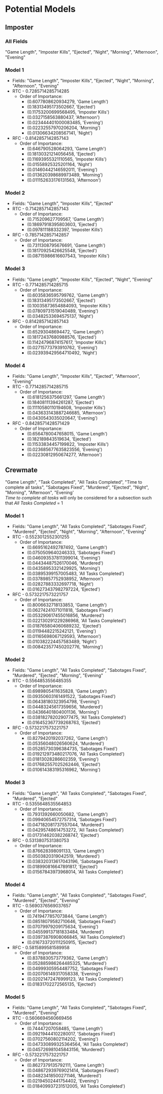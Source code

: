 # Potential Models

## Imposter

### All Fields
"Game Length", "Imposter Kills", "Ejected", "Night", "Morning", "Afternoon", "Evening"

### Model 1 
- Fields: "Game Length", "Imposter Kills", "Ejected", "Night", "Morning", "Afternoon", "Evening"
- RTC - 0.7285714285714285
    - Order of Importance:
        - (0.6077808620934279, 'Game Length')
        - (0.18313495173502667, 'Ejected')
        - (0.11753200699568495, 'Imposter Kills')
        - (0.0327158563880437, 'Afternoon')
        - (0.023444401000083485, 'Evening')
        - (0.02232557970206204, 'Morning')
        - (0.01306634208567141, 'Night')
- RFC - 0.8142857142857143
    - Order of Importance:
        - (0.646790528064293, 'Game Length')
        - (0.18130321214056458, 'Ejected')
        - (0.11693955321110565, 'Imposter Kills')
        - (0.01558925325201164, 'Night')
        - (0.01460442146592011, 'Evening')
        - (0.013620398689973489, 'Morning')
        - (0.011152633176131563, 'Afternoon')
    
### Model 2
- Fields: "Game Length", "Imposter Kills", "Ejected"
- RTC - 0.7142857142857143
    - Order of Importance:
        - (0.715209627709567, 'Game Length')
        - (0.18697918395803603, 'Ejected')
        - (0.097811188332397, 'Imposter Kills')
- RFC - 0.7857142857142857
    - Order of Importance:
        - (0.7311308795676691, 'Game Length')
        - (0.18170925426625548, 'Ejected')
        - (0.08715986616607543, 'Imposter Kills')
        
### Model 3
- Fields: "Game Length", "Imposter Kills", "Ejected", "Night", "Evening"
- RTC - 0.7714285714285715
    - Order of Importance:
        - (0.6035836595799762, 'Game Length')
        - (0.18313495173502667, 'Ejected')
        - (0.10035873654884093, 'Imposter Kills')
        - (0.07809731519040489, 'Evening')
        - (0.03482533694575137, 'Night')
- RFC - 0.8142857142857143
    - Order of Importance:
        - (0.65293048694472, 'Game Length')
        - (0.18172437680988576, 'Ejected')
        - (0.11424796874157617, 'Imposter Kills')
        - (0.02715773793910762, 'Evening')
        - (0.023939429564710492, 'Night')

### Model 4
- Fields: "Game Length", "Imposter Kills", "Ejected", "Afternoon", "Evening"
- RTC - 0.7714285714285715
    - Order of Importance:
        - (0.6181256375661297, 'Game Length')
        - (0.18408111394261287, 'Ejected')
        - (0.11110580110194608, 'Imposter Kills')
        - (0.043633143887246685, 'Afternoon')
        - (0.0430543035020647, 'Evening')
- RFC - 0.8428571428571429
    - Order of Importance:
        - (0.6564780047658015, 'Game Length')
        - (0.182189843519634, 'Ejected')
        - (0.11533834457199822, 'Imposter Kills')
        - (0.023685677635823556, 'Evening')
        - (0.02230812950674277, 'Afternoon')

## Crewmate
"Game Length", "Task Completed", "All Tasks Completed", "Time to complete all tasks", "Sabotages Fixed", "Murdered", "Ejected", "Night", "Morning", "Afternoon", "Evening'  
*Time to complete all tasks* will only be considered for a subsection such that *All Tasks Completed* = 1  

### Model 1
- Fields: "Game Length", "All Tasks Completed", "Sabotages Fixed", "Murdered", "Ejected", "Night", "Morning", "Afternoon", "Evening"
- RTC - 0.5523012552301255
    - Order of Importance:
        - (0.6695162492787492, 'Game Length')
        - (0.0750509640246333, 'Sabotages Fixed')
        - (0.046093537811399014, 'Evening')
        - (0.04434487526170046, 'Murdered')
        - (0.04358953321429925, 'Morning')
        - (0.03895399157005483, 'All Tasks Completed')
        - (0.03789857752938952, 'Afternoon')
        - (0.02827883332697718, 'Night')
        - (0.016273437982797224, 'Ejected')
- RFC - 0.5732217573221757
    - Order of Importance:
        - (0.8006632718133853, 'Game Length')
        - (0.06274241071011818, 'Sabotages Fixed')
        - (0.053290617455016856, 'Murdered')
        - (0.022130291229286968, 'All Tasks Completed')
        - (0.018765804060689232, 'Ejected')
        - (0.01194482215242121, 'Evening')
        - (0.01165698067129593, 'Afternoon')
        - (0.010382224457583489, 'Night')
        - (0.008423577450202776, 'Morning')
        
### Model 2
- Fields: "Game Length", "All Tasks Completed", "Sabotages Fixed", "Murdered", "Ejected", "Morning", "Evening"
- RTC - 0.5564853556485355
    - Order of Importance:
        - (0.6989805411635828, 'Game Length')
        - (0.09350603161491522, 'Sabotages Fixed')
        - (0.06438180323954798, 'Evening')
        - (0.04483245617359656, 'Murdered')
        - (0.04366401804001136, 'Morning')
        - (0.038182782029077475, 'All Tasks Completed')
        - (0.016452367739268763, 'Ejected')
- RFC - 0.5732217573221757
    - Order of Importance:
        - (0.8279420192037262, 'Game Length')
        - (0.05356048026560624, 'Murdered')
        - (0.05285730396384735, 'Sabotages Fixed')
        - (0.019212973480217076, 'All Tasks Completed')
        - (0.01813028286602359, 'Evening')
        - (0.017682557025262446, 'Ejected')
        - (0.010614383195316962, 'Morning')
        
### Model 3
- Fields: "Game Length", "All Tasks Completed", "Sabotages Fixed", "Murdered", "Ejected"
- RTC - 0.5355648535564853
    - Order of Importance:
        - (0.7931392660050682, 'Game Length')
        - (0.09940654572757314, 'Sabotages Fixed')
        - (0.047182081737557044, 'Murdered')
        - (0.04295748614753272, 'All Tasks Completed')
        - (0.017314620382268747, 'Ejected')
- RFC - 0.5313807531380753
    - Order of Importance:
        - (0.876628398091133, 'Game Length')
        - (0.0503820319042519, 'Murdered')
        - (0.038320313617043196, 'Sabotages Fixed')
        - (0.018990816647891817, 'Ejected')
        - (0.01567843973968014, 'All Tasks Completed')
        
### Model 4
- Fields: "Game Length", "All Tasks Completed", "Sabotages Fixed", "Murdered", "Ejected", "Evening"
- RTC - 0.5690376569037657
    - Order of Importance:
        - (0.7419477857073844, 'Game Length')
        - (0.08518079582710646, 'Sabotages Fixed')
        - (0.07079979209175634, 'Evening')
        - (0.045599137181833484, 'Murdered')
        - (0.03973876908066845, 'All Tasks Completed')
        - (0.016733720111250915, 'Ejected')
- RFC - 0.5815899581589958
    - Order of Importance:
        - (0.8378830573779362, 'Game Length')
        - (0.052885986264485325, 'Murdered')
        - (0.04999305954487752, 'Sabotages Fixed')
        - (0.020706149317058338, 'Evening')
        - (0.02021472476999123, 'All Tasks Completed')
        - (0.01831702272565135, 'Ejected')
        
### Model 5
- Fields: "Game Length", "All Tasks Completed", "Sabotages Fixed", "Murdered", "Evening"
- RTC - 0.5606694560669456
    - Order of Importance:
        - (0.74447207058485, 'Game Length')
        - (0.09219444102280017, 'Sabotages Fixed')
        - (0.07027560802114202, 'Evening')
        - (0.047330899325364564, 'All Tasks Completed')
        - (0.045726981045843156, 'Murdered')
- RFC - 0.5732217573221757
    - Order of Importance:
        - (0.8627379135792111, 'Game Length')
        - (0.048672939769021414, 'Sabotages Fixed')
        - (0.04823418500271146, 'Murdered')
        - (0.02194502441754402, 'Evening')
        - (0.018409937231512005, 'All Tasks Completed')